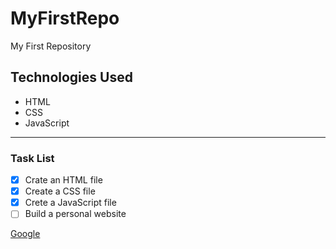 # MyFirstRepo
My First Repository

## Technologies Used
* HTML
* CSS
* JavaScript

-----
### Task List

- [x] Crate an HTML file
- [x] Create a CSS file
- [x] Crete a JavaScript file
- [ ] Build a personal website

[Google](https://www.google.com/)
